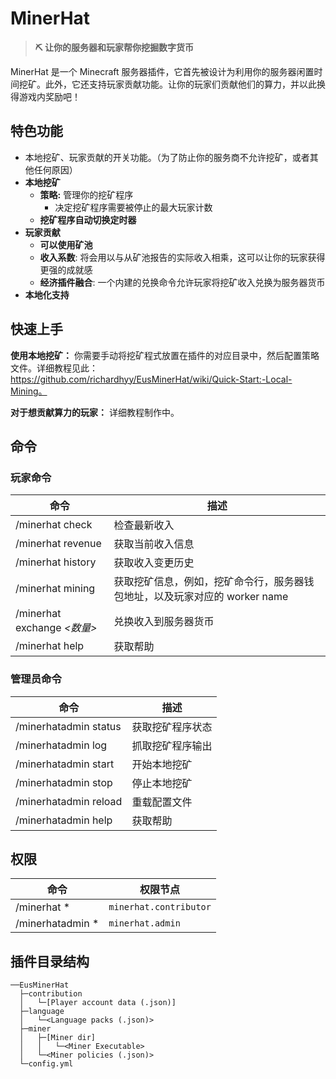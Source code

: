 # MinerHat
> **⛏ 让你的服务器和玩家帮你挖掘数字货币**

MinerHat 是一个 Minecraft 服务器插件，它首先被设计为利用你的服务器闲置时间挖矿。此外，它还支持玩家贡献功能。让你的玩家们贡献他们的算力，并以此换得游戏内奖励吧！

## 特色功能

* 本地挖矿、玩家贡献的开关功能。（为了防止你的服务商不允许挖矿，或者其他任何原因）
* **本地挖矿**
    * **策略:** 管理你的挖矿程序
        * 决定挖矿程序需要被停止的最大玩家计数
    * **挖矿程序自动切换定时器**
* **玩家贡献**
    * **可以使用矿池**
    * **收入系数**: 将会用以与从矿池报告的实际收入相乘，这可以让你的玩家获得更强的成就感
    * **经济插件融合**: 一个内建的兑换命令允许玩家将挖矿收入兑换为服务器货币
* **本地化支持**



## 快速上手
**使用本地挖矿：** 你需要手动将挖矿程式放置在插件的对应目录中，然后配置策略文件。详细教程见此： https://github.com/richardhyy/EusMinerHat/wiki/Quick-Start:-Local-Mining。

**对于想贡献算力的玩家：** 详细教程制作中。



## 命令

### 玩家命令

| 命令                         | 描述                                                         |
| ---------------------------- | ------------------------------------------------------------ |
| /minerhat check              | 检查最新收入                                                 |
| /minerhat revenue            | 获取当前收入信息                                             |
| /minerhat history            | 获取收入变更历史                                             |
| /minerhat mining             | 获取挖矿信息，例如，挖矿命令行，服务器钱包地址，以及玩家对应的 worker name |
| /minerhat exchange *\<数量>* | 兑换收入到服务器货币                                         |
| /minerhat help               | 获取帮助                                                     |



### 管理员命令

| 命令                  | 描述             |
| --------------------- | ---------------- |
| /minerhatadmin status | 获取挖矿程序状态 |
| /minerhatadmin log    | 抓取挖矿程序输出 |
| /minerhatadmin start  | 开始本地挖矿     |
| /minerhatadmin stop   | 停止本地挖矿     |
| /minerhatadmin reload | 重载配置文件     |
| /minerhatadmin help   | 获取帮助         |



## 权限

| 命令             | 权限节点               |
| ---------------- | ---------------------- |
| /minerhat *      | `minerhat.contributor` |
| /minerhatadmin * | `minerhat.admin`       |



## 插件目录结构

```
──EusMinerHat
  ├─contribution
  │   └─[Player account data (.json)]
  ├─language
  │   └─<Language packs (.json)>
  ├─miner
  │   ├─[Miner dir]
  │   │   └─<Miner Executable>
  │   └─<Miner policies (.json)>
  └─config.yml
```

